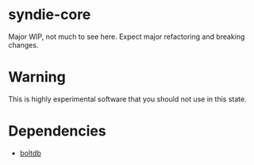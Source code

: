 # syndie-core
Major WIP, not much to see here.  Expect major refactoring and breaking changes.

# Warning
This is highly experimental software that you should not use in this state.

# Dependencies
* [boltdb](https://github.com/boltdb/bolt)